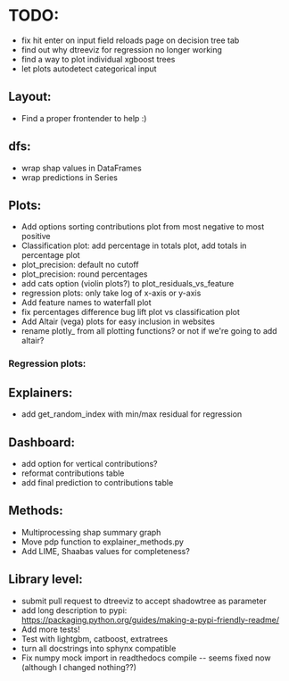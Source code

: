 
# TODO:
- fix hit enter on input field reloads page on decision tree tab
- find out why dtreeviz for regression no longer working
- find a way to plot individual xgboost trees
- let plots autodetect categorical input

## Layout:
- Find a proper frontender to help :)

## dfs:
- wrap shap values in DataFrames
- wrap predictions in Series

## Plots:
- Add options sorting contributions plot from most negative to most positive
- Classification plot: add percentage in totals plot, add totals in percentage plot
- plot_precision: default no cutoff
- plot_precision: round percentages
- add cats option (violin plots?) to plot_residuals_vs_feature
- regression plots: only take log of x-axis or y-axis
- Add feature names to waterfall plot
- fix percentages difference bug lift plot vs classification plot
- Add Altair (vega) plots for easy inclusion in websites
- rename plotly_ from all plotting functions? or not if we're going to add altair?


### Regression plots:

## Explainers:
- add get_random_index with min/max residual for regression

## Dashboard:
- add option for vertical contributions?
- reformat contributions table
- add final prediction to contributions table

## Methods:
- Multiprocessing shap summary graph 
- Move pdp function to explainer_methods.py
- Add LIME, Shaabas values for completeness?

## Library level:
- submit pull request to dtreeviz to accept shadowtree as parameter
- add long description to pypi: https://packaging.python.org/guides/making-a-pypi-friendly-readme/
- Add more tests!
- Test with lightgbm, catboost, extratrees
- turn all docstrings into sphynx compatible
- Fix numpy mock import in readthedocs compile -- seems fixed now (although I changed nothing??)

